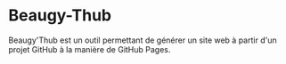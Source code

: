 Beaugy-Thub
===========

Beaugy'Thub est un outil permettant de générer un site web à partir d'un projet GitHub à la manière de GitHub Pages.

